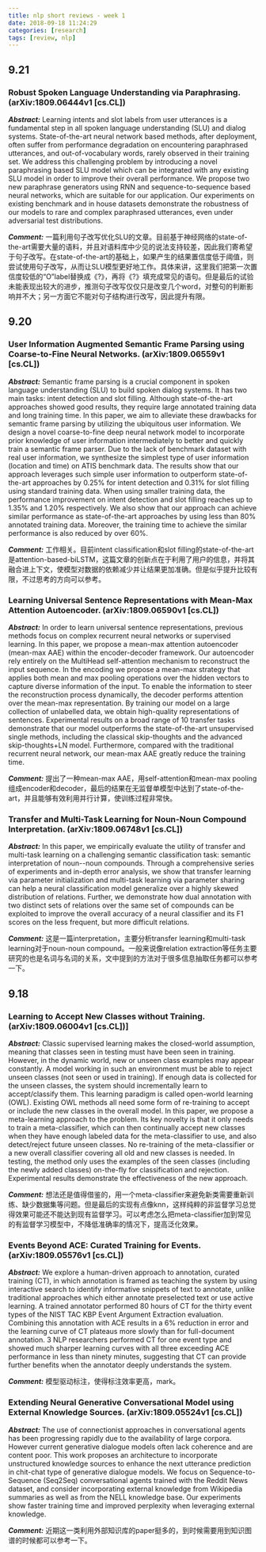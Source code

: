```yaml
---
title: nlp short reviews - week 1
date: 2018-09-18 11:24:29
categories: [research]
tags: [review, nlp]
---
```


## 9.21

### Robust Spoken Language Understanding via Paraphrasing. (arXiv:1809.06444v1 [cs.CL])

***Abstract:*** Learning intents and slot labels from user utterances is a fundamental step in all spoken language understanding (SLU) and dialog systems. State-of-the-art neural network based methods, after deployment, often suffer from performance degradation on encountering paraphrased utterances, and out-of-vocabulary words, rarely observed in their training set. We address this challenging problem by introducing a novel paraphrasing based SLU model which can be integrated with any existing SLU model in order to improve their overall performance. We propose two new paraphrase generators using RNN and sequence-to-sequence based neural networks, which are suitable for our application. Our experiments on existing benchmark and in house datasets demonstrate the robustness of our models to rare and complex paraphrased utterances, even under adversarial test distributions.

***Comment:***  一篇利用句子改写优化SLU的文章。目前基于神经网络的state-of-the-art需要大量的语料，并且对语料库中少见的说法支持较差，因此我们寄希望于句子改写。在state-of-the-art的基础上，如果产生的结果置信度低于阈值，则尝试使用句子改写，从而让SLU模型更好地工作。具体来讲，这里我们把第一次置信度较低的“O”label替换成《?》，再将《?》填充成常见的语句。但是最后的试验未能表现出较大的进步，推测句子改写仅仅只是改变几个word，对整句的判断影响并不大；另一方面它不能对句子结构进行改写，因此提升有限。

## 9.20

### User Information Augmented Semantic Frame Parsing using Coarse-to-Fine Neural Networks. (arXiv:1809.06559v1 [cs.CL])

***Abstract:*** Semantic frame parsing is a crucial component in spoken language understanding (SLU) to build spoken dialog systems. It has two main tasks: intent detection and slot filling. Although state-of-the-art approaches showed good results, they require large annotated training data and long training time. In this paper, we aim to alleviate these drawbacks for semantic frame parsing by utilizing the ubiquitous user information. We design a novel coarse-to-fine deep neural network model to incorporate prior knowledge of user information intermediately to better and quickly train a semantic frame parser. Due to the lack of benchmark dataset with real user information, we synthesize the simplest type of user information (location and time) on ATIS benchmark data. The results show that our approach leverages such simple user information to outperform state-of-the-art approaches by 0.25% for intent detection and 0.31% for slot filling using standard training data. When using smaller training data, the performance improvement on intent detection and slot filling reaches up to 1.35% and 1.20% respectively. We also show that our approach can achieve similar performance as state-of-the-art approaches by using less than 80% annotated training data. Moreover, the training time to achieve the similar performance is also reduced by over 60%.

***Comment:***  工作相关。目前intent classification和slot filling的state-of-the-art是attention-based-biLSTM，这篇文章的创新点在于利用了用户的信息，并将其融合进上下文，使模型对数据的依赖减少并让结果更加准确。但是似乎提升比较有限，不过思考的方向可以参考。

### Learning Universal Sentence Representations with Mean-Max Attention Autoencoder. (arXiv:1809.06590v1 [cs.CL])

***Abstract:*** In order to learn universal sentence representations, previous methods focus on complex recurrent neural networks or supervised learning. In this paper, we propose a mean-max attention autoencoder (mean-max AAE) within the encoder-decoder framework. Our autoencoder rely entirely on the MultiHead self-attention mechanism to reconstruct the input sequence. In the encoding we propose a mean-max strategy that applies both mean and max pooling operations over the hidden vectors to capture diverse information of the input. To enable the information to steer the reconstruction process dynamically, the decoder performs attention over the mean-max representation. By training our model on a large collection of unlabelled data, we obtain high-quality representations of sentences. Experimental results on a broad range of 10 transfer tasks demonstrate that our model outperforms the state-of-the-art unsupervised single methods, including the classical skip-thoughts and the advanced skip-thoughts+LN model. Furthermore, compared with the traditional recurrent neural network, our mean-max AAE greatly reduce the training time.

***Comment:***  提出了一种mean-max AAE，用self-attention和mean-max pooling组成encoder和decoder，最后的结果在无监督单模型中达到了state-of-the-art，并且能够有效利用并行计算，使训练过程非常快。

### Transfer and Multi-Task Learning for Noun-Noun Compound Interpretation. (arXiv:1809.06748v1 [cs.CL])

***Abstract:*** In this paper, we empirically evaluate the utility of transfer and multi-task learning on a challenging semantic classification task: semantic interpretation of noun--noun compounds. Through a comprehensive series of experiments and in-depth error analysis, we show that transfer learning via parameter initialization and multi-task learning via parameter sharing can help a neural classification model generalize over a highly skewed distribution of relations. Further, we demonstrate how dual annotation with two distinct sets of relations over the same set of compounds can be exploited to improve the overall accuracy of a neural classifier and its F1 scores on the less frequent, but more difficult relations.

***Comment:*** 这是一篇interpretation，主要分析transfer learning和multi-task learning对于noun-noun compound。一般来说像relation extraction等任务主要研究的也是名词与名词的关系，文中提到的方法对于很多信息抽取任务都可以参考一下。

## 9.18

### Learning to Accept New Classes without Training. (arXiv:1809.06004v1 \[cs.CL\])]

***Abstract:*** Classic supervised learning makes the closed-world assumption, meaning that classes seen in testing must have been seen in training. However, in the dynamic world, new or unseen class examples may appear constantly. A model working in such an environment must be able to reject unseen classes (not seen or used in training). If enough data is collected for the unseen classes, the system should incrementally learn to accept/classify them. This learning paradigm is called open-world learning (OWL). Existing OWL methods all need some form of re-training to accept or include the new classes in the overall model. In this paper, we propose a meta-learning approach to the problem. Its key novelty is that it only needs to train a meta-classifier, which can then continually accept new classes when they have enough labeled data for the meta-classifier to use, and also detect/reject future unseen classes. No re-training of the meta-classifier or a new overall classifier covering all old and new classes is needed. In testing, the method only uses the examples of the seen classes (including the newly added classes) on-the-fly for classification and rejection. Experimental results demonstrate the effectiveness of the new approach.

***Comment:*** 想法还是值得借鉴的，用一个meta-classifier来避免新类需要重新训练、缺少数据集等问题。但是最后的实现有点像knn，这样纯粹的非监督学习总觉得效果可能还不能达到现有监督学习。可以考虑怎么把meta-classifier加到常见的有监督学习模型中，不降低准确率的情况下，提高泛化效果。

### Events Beyond ACE: Curated Training for Events. (arXiv:1809.05576v1 \[cs.CL\])

***Abstract:*** We explore a human-driven approach to annotation, curated training (CT), in which annotation is framed as teaching the system by using interactive search to identify informative snippets of text to annotate, unlike traditional approaches which either annotate preselected text or use active learning. A trained annotator performed 80 hours of CT for the thirty event types of the NIST TAC KBP Event Argument Extraction evaluation. Combining this annotation with ACE results in a 6% reduction in error and the learning curve of CT plateaus more slowly than for full-document annotation. 3 NLP researchers performed CT for one event type and showed much sharper learning curves with all three exceeding ACE performance in less than ninety minutes, suggesting that CT can provide further benefits when the annotator deeply understands the system.

***Comment:*** 模型驱动标注，使得标注效率更高，mark。

### Extending Neural Generative Conversational Model using External Knowledge Sources. (arXiv:1809.05524v1 [cs.CL])

***Abstract:*** The use of connectionist approaches in conversational agents has been progressing rapidly due to the availability of large corpora. However current generative dialogue models often lack coherence and are content poor. This work proposes an architecture to incorporate unstructured knowledge sources to enhance the next utterance prediction in chit-chat type of generative dialogue models. We focus on Sequence-to-Sequence (Seq2Seq) conversational agents trained with the Reddit News dataset, and consider incorporating external knowledge from Wikipedia summaries as well as from the NELL knowledge base. Our experiments show faster training time and improved perplexity when leveraging external knowledge.

***Comment:*** 近期这一类利用外部知识库的paper挺多的，到时候需要用到知识图谱的时候都可以参考一下。
